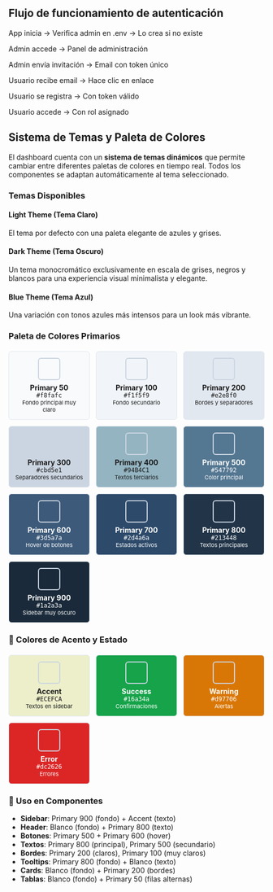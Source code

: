 ## Flujo de funcionamiento de autenticación
App inicia → Verifica admin en .env → Lo crea si no existe

Admin accede → Panel de administración

Admin envía invitación → Email con token único

Usuario recibe email → Hace clic en enlace

Usuario se registra → Con token válido

Usuario accede → Con rol asignado

## Sistema de Temas y Paleta de Colores

El dashboard cuenta con un **sistema de temas dinámicos** que permite cambiar entre diferentes paletas de colores en tiempo real. Todos los componentes se adaptan automáticamente al tema seleccionado.

### Temas Disponibles

#### **Light Theme** (Tema Claro)
El tema por defecto con una paleta elegante de azules y grises.

#### **Dark Theme** (Tema Oscuro)
Un tema monocromático exclusivamente en escala de grises, negros y blancos para una experiencia visual minimalista y elegante.

#### **Blue Theme** (Tema Azul)
Una variación con tonos azules más intensos para un look más vibrante.

### Paleta de Colores Primarios

<div style="display: grid; grid-template-columns: repeat(auto-fit, minmax(150px, 1fr)); gap: 12px; margin: 20px 0;">

<div style="background: #f8fafc; border: 1px solid #e2e8f0; border-radius: 6px; padding: 12px; text-align: center;">
  <div style="width: 40px; height: 40px; background: #f8fafc; border: 2px solid #cbd5e1; border-radius: 6px; margin: 0 auto 6px;"></div>
  <strong style="font-size: 14px;">Primary 50</strong><br>
  <code style="font-size: 12px;">#f8fafc</code><br>
  <small style="font-size: 11px;">Fondo principal muy claro</small>
</div>

<div style="background: #f1f5f9; border: 1px solid #e2e8f0; border-radius: 6px; padding: 12px; text-align: center;">
  <div style="width: 40px; height: 40px; background: #f1f5f9; border: 2px solid #cbd5e1; border-radius: 6px; margin: 0 auto 6px;"></div>
  <strong style="font-size: 14px;">Primary 100</strong><br>
  <code style="font-size: 12px;">#f1f5f9</code><br>
  <small style="font-size: 11px;">Fondo secundario</small>
</div>

<div style="background: #e2e8f0; border: 1px solid #e2e8f0; border-radius: 6px; padding: 12px; text-align: center;">
  <div style="width: 40px; height: 40px; background: #e2e8f0; border: 2px solid #cbd5e1; border-radius: 6px; margin: 0 auto 6px;"></div>
  <strong style="font-size: 14px;">Primary 200</strong><br>
  <code style="font-size: 12px;">#e2e8f0</code><br>
  <small style="font-size: 11px;">Bordes y separadores</small>
</div>

<div style="background: #cbd5e1; border: 1px solid #e2e8f0; border-radius: 6px; padding: 12px; text-align: center;">
  <div style="width: 40px; height: 40px; background: #cbd5e1; border: 2px solid #cbd5e1; border-radius: 6px; margin: 0 auto 6px;"></div>
  <strong style="font-size: 14px;">Primary 300</strong><br>
  <code style="font-size: 12px;">#cbd5e1</code><br>
  <small style="font-size: 11px;">Separadores secundarios</small>
</div>

<div style="background: #94B4C1; border: 1px solid #e2e8f0; border-radius: 6px; padding: 12px; text-align: center;">
  <div style="width: 40px; height: 40px; background: #94B4C1; border: 2px solid #cbd5e1; border-radius: 6px; margin: 0 auto 6px;"></div>
  <strong style="font-size: 14px;">Primary 400</strong><br>
  <code style="font-size: 12px;">#94B4C1</code><br>
  <small style="font-size: 11px;">Textos terciarios</small>
</div>

<div style="background: #547792; border: 1px solid #e2e8f0; border-radius: 6px; padding: 12px; text-align: center; color: white;">
  <div style="width: 40px; height: 40px; background: #547792; border: 2px solid #cbd5e1; border-radius: 6px; margin: 0 auto 6px;"></div>
  <strong style="font-size: 14px;">Primary 500</strong><br>
  <code style="font-size: 12px;">#547792</code><br>
  <small style="font-size: 11px;">Color principal</small>
</div>

<div style="background: #3d5a7a; border: 1px solid #e2e8f0; border-radius: 6px; padding: 12px; text-align: center; color: white;">
  <div style="width: 40px; height: 40px; background: #3d5a7a; border: 2px solid #cbd5e1; border-radius: 6px; margin: 0 auto 6px;"></div>
  <strong style="font-size: 14px;">Primary 600</strong><br>
  <code style="font-size: 12px;">#3d5a7a</code><br>
  <small style="font-size: 11px;">Hover de botones</small>
</div>

<div style="background: #2d4a6a; border: 1px solid #e2e8f0; border-radius: 6px; padding: 12px; text-align: center; color: white;">
  <div style="width: 40px; height: 40px; background: #2d4a6a; border: 2px solid #cbd5e1; border-radius: 6px; margin: 0 auto 6px;"></div>
  <strong style="font-size: 14px;">Primary 700</strong><br>
  <code style="font-size: 12px;">#2d4a6a</code><br>
  <small style="font-size: 11px;">Estados activos</small>
</div>

<div style="background: #213448; border: 1px solid #e2e8f0; border-radius: 6px; padding: 12px; text-align: center; color: white;">
  <div style="width: 40px; height: 40px; background: #213448; border: 2px solid #cbd5e1; border-radius: 6px; margin: 0 auto 6px;"></div>
  <strong style="font-size: 14px;">Primary 800</strong><br>
  <code style="font-size: 12px;">#213448</code><br>
  <small style="font-size: 11px;">Textos principales</small>
</div>

<div style="background: #1a2a3a; border: 1px solid #e2e8f0; border-radius: 6px; padding: 12px; text-align: center; color: white;">
  <div style="width: 40px; height: 40px; background: #1a2a3a; border: 2px solid #cbd5e1; border-radius: 6px; margin: 0 auto 6px;"></div>
  <strong style="font-size: 14px;">Primary 900</strong><br>
  <code style="font-size: 12px;">#1a2a3a</code><br>
  <small style="font-size: 11px;">Sidebar muy oscuro</small>
</div>

</div>

### 🌟 Colores de Acento y Estado

<div style="display: grid; grid-template-columns: repeat(auto-fit, minmax(150px, 1fr)); gap: 12px; margin: 20px 0;">

<div style="background: #ECEFCA; border: 1px solid #e2e8f0; border-radius: 6px; padding: 12px; text-align: center;">
  <div style="width: 40px; height: 40px; background: #ECEFCA; border: 2px solid #cbd5e1; border-radius: 6px; margin: 0 auto 6px;"></div>
  <strong style="font-size: 14px;">Accent</strong><br>
  <code style="font-size: 12px;">#ECEFCA</code><br>
  <small style="font-size: 11px;">Textos en sidebar</small>
</div>

<div style="background: #16a34a; border: 1px solid #e2e8f0; border-radius: 6px; padding: 12px; text-align: center; color: white;">
  <div style="width: 40px; height: 40px; background: #16a34a; border: 2px solid #cbd5e1; border-radius: 6px; margin: 0 auto 6px;"></div>
  <strong style="font-size: 14px;">Success</strong><br>
  <code style="font-size: 12px;">#16a34a</code><br>
  <small style="font-size: 11px;">Confirmaciones</small>
</div>

<div style="background: #d97706; border: 1px solid #e2e8f0; border-radius: 6px; padding: 12px; text-align: center; color: white;">
  <div style="width: 40px; height: 40px; background: #d97706; border: 2px solid #cbd5e1; border-radius: 6px; margin: 0 auto 6px;"></div>
  <strong style="font-size: 14px;">Warning</strong><br>
  <code style="font-size: 12px;">#d97706</code><br>
  <small style="font-size: 11px;">Alertas</small>
</div>

<div style="background: #dc2626; border: 1px solid #e2e8f0; border-radius: 6px; padding: 12px; text-align: center; color: white;">
  <div style="width: 40px; height: 40px; background: #dc2626; border: 2px solid #cbd5e1; border-radius: 6px; margin: 0 auto 6px;"></div>
  <strong style="font-size: 14px;">Error</strong><br>
  <code style="font-size: 12px;">#dc2626</code><br>
  <small style="font-size: 11px;">Errores</small>
</div>

</div>

### 🎯 Uso en Componentes
- **Sidebar**: Primary 900 (fondo) + Accent (texto)
- **Header**: Blanco (fondo) + Primary 800 (texto)
- **Botones**: Primary 500 + Primary 600 (hover)
- **Textos**: Primary 800 (principal), Primary 500 (secundario)
- **Bordes**: Primary 200 (claros), Primary 100 (muy claros)
- **Tooltips**: Primary 800 (fondo) + Blanco (texto)
- **Cards**: Blanco (fondo) + Primary 200 (bordes)
- **Tablas**: Blanco (fondo) + Primary 50 (filas alternas)
